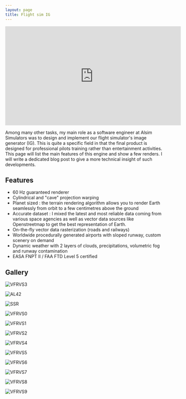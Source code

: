 ```yaml
---
layout: page
title: Flight sim IG
---
```


<!--- [![VFRVS](../img/VFRVS_video.jpg)](https://www.youtube.com/watch?v=zePK5w488uI) -->

<p align="center">
<iframe width="560" height="315" src="https://www.youtube.com/embed/zePK5w488uI" frameborder="0" allow="accelerometer; autoplay; encrypted-media; gyroscope; picture-in-picture" allowfullscreen></iframe>
</p>

Among many other tasks, my main role as a software engineer at Alsim Simulators was to design and implement our flight simulator's image generator (IG). This is quite a specific field in that the final product is designed for professional pilots training rather than entertainment activities.
This page will list the main features of this engine and show a few renders. 
I will write a dedicated blog post to give a more technical insight of such developments.

## Features

* 60 Hz guaranteed renderer
* Cylindrical and "cave" projection warping
* Planet sized : the terrain rendering algorithm allows you to render Earth seamlessly from orbit to a few centimetres above the ground
* Accurate dataset : I mixed the latest and most reliable data coming from various space agencies as well as vector data sources like Openstreetmap to get the best representation of Earth. 
* On-the-fly vector data rasterization (roads and railways)
* Worldwide procedurally generated airports with sloped runway, custom scenery on demand
* Dynamic weather with 2 layers of clouds, precipitations, volumetric fog and runway contamination
* EASA FNPT II / FAA FTD Level 5 certified

## Gallery

![VFRVS3](../img/VFRVS3.jpg "VFRVS3")

![AL42](../img/AL42.jpg "AL42")

![SSR](../img/VFRVS_SSR.png "SSR")

![VFRVS0](../img/VFRVS0.jpg "VFRVS0")

![VFRVS1](../img/VFRVS1.jpg "VFRVS1")

![VFRVS2](../img/VFRVS2.jpg "VFRVS2")

![VFRVS4](../img/VFRVS4.jpg "VFRVS4")

![VFRVS5](../img/VFRVS5.jpg "VFRVS5")

![VFRVS6](../img/VFRVS6.jpg "VFRVS6")

![VFRVS7](../img/VFRVS7.jpg "VFRVS7")

![VFRVS8](../img/VFRVS8.jpg "VFRVS8")

![VFRVS9](../img/VFRVS9.jpg "VFRVS9")


